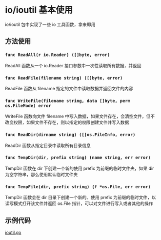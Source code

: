 # io/ioutil 基本使用

io/ioutil 包中实现了一些 io 工具函数，拿来即用

## 方法使用

### `func ReadAll(r io.Reader) ([]byte, error)`

ReadAll 函数从一个 io.Reader 接口参数中一次性读取所有数据，并返回

### `func ReadFile(filename string) ([]byte, error)`

ReadFile 函数从 filename 指定的文件中读取数据并返回文件的内容

### `func WriteFile(filename string, data []byte, perm os.FileMode) error`

WriteFile 函数向文件 filename 中写入数据，如果文件存在，会清空文件，但不改变权限，如果文件不存在，则以指定的权限创建文件并写入数据

### `func ReadDir(dirname string) ([]os.FileInfo, error)`

ReadDir 函数从指定目录中读取所有目录信息

### `func TempDir(dir, prefix string) (name string, err error)`

TempDir 函数在 dir 下创建一个新的使用 prefix 为前缀的临时文件夹，如果 dir 为空字符串，那么使用默认临时文件夹

### `func TempFile(dir, prefix string) (f *os.File, err error)`

TempDir 函数会在 dir 目录下创建一个新的、使用 prefix 为前缀的临时文件，以读写模式打开该文件并返回 os.File 指针，可以对文件进行写入或者其他的操作

## 示例代码

[ioutil.go](ioutil.go)
